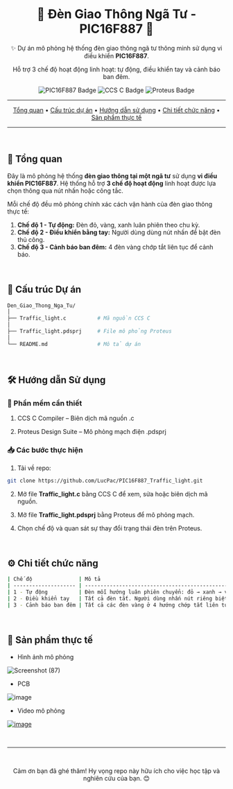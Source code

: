 <div align="center">
  <h1>🚦 Đèn Giao Thông Ngã Tư - PIC16F887 🚦</h1>
  <p>✨ Dự án mô phỏng hệ thống đèn giao thông ngã tư thông minh sử dụng vi điều khiển <strong>PIC16F887</strong>.</p>
  <p>Hỗ trợ 3 chế độ hoạt động linh hoạt: tự động, điều khiển tay và cảnh báo ban đêm.</p>

  <p>
    <img src="https://img.shields.io/badge/PIC16F887-Vi%20x%E1%BB%AD%20l%C3%BD-brightgreen?style=for-the-badge&logo=microchip&logoColor=white" alt="PIC16F887 Badge">
    <img src="https://img.shields.io/badge/Ng%C3%B4n%20ng%E1%BB%AF-CCS%20C-blue?style=for-the-badge&logo=c&logoColor=white" alt="CCS C Badge">
    <img src="https://img.shields.io/badge/M%C3%B4%20ph%E1%BB%8Fng-Proteus-orange?style=for-the-badge&logo=proteus&logoColor=white" alt="Proteus Badge">
  </p>

---

  <p>
    <a href="#🚀-tổng-quan">Tổng quan</a> •
    <a href="#📁-cấu-trúc-dự-án">Cấu trúc dự án</a> •
    <a href="#🛠️-hướng-dẫn-sử-dụng">Hướng dẫn sử dụng</a> •
    <a href="#⚙️-chi-tiết-chức-năng">Chi tiết chức năng</a> •
    <a href="#🚩-sản-phẩm-thực-tế ">Sản phẩm thực tế</a>
  </p>

---
</div>

<br>

## 🚀 Tổng quan

Đây là mô phỏng hệ thống **đèn giao thông tại một ngã tư** sử dụng **vi điều khiển PIC16F887**. Hệ thống hỗ trợ **3 chế độ hoạt động** linh hoạt được lựa chọn thông qua nút nhấn hoặc công tắc.

Mỗi chế độ đều mô phỏng chính xác cách vận hành của đèn giao thông thực tế:

1. **Chế độ 1 - Tự động:** Đèn đỏ, vàng, xanh luân phiên theo chu kỳ.
2. **Chế độ 2 - Điều khiển bằng tay:** Người dùng dùng nút nhấn để bật đèn thủ công.
3. **Chế độ 3 - Cảnh báo ban đêm:** 4 đèn vàng chớp tắt liên tục để cảnh báo.

<br>

## 📁 Cấu trúc Dự án

```bash
Den_Giao_Thong_Nga_Tu/
│
├── Traffic_light.c          # Mã nguồn CCS C
│          
├── Traffic_light.pdsprj     # File mô phỏng Proteus
│  
└── README.md                # Mô tả dự án
```
<br>

## 🛠️ Hướng dẫn Sử dụng

### 🔧 Phần mềm cần thiết

1. CCS C Compiler – Biên dịch mã nguồn .c

2. Proteus Design Suite – Mô phỏng mạch điện .pdsprj

### 📥 Các bước thực hiện

1. Tải về repo:

```bash
git clone https://github.com/LucPac/PIC16F887_Traffic_light.git
```

2. Mở file **Traffic_light.c** bằng CCS C để xem, sửa hoặc biên dịch mã nguồn.

3. Mở file **Traffic_light.pdsprj** bằng Proteus để mô phỏng mạch.

4. Chọn chế độ và quan sát sự thay đổi trạng thái đèn trên Proteus.

<br>

## ⚙️ Chi tiết chức năng

```bash
| Chế độ               | Mô tả                                                                      |
| -------------------- | -------------------------------------------------------------------------- |
| 1 - Tự động          | Đèn mỗi hướng luân phiên chuyển: đỏ → xanh → vàng. Có thời gian định sẵn.  |
| 2 - Điều khiển tay   | Tất cả đèn tắt. Người dùng nhấn nút riêng biệt để bật/tắt đèn.             |
| 3 - Cảnh báo ban đêm | Tất cả các đèn vàng ở 4 hướng chớp tắt liên tục.                           |
```

<br>

## 🚩 Sản phẩm thực tế  

* Hình ảnh mô phỏng

![Screenshot (87)](https://github.com/user-attachments/assets/ab239cb8-e1cf-4113-8b71-a299691e1804)

* PCB

![image](https://github.com/user-attachments/assets/c7a95654-681c-425e-acbe-62025cee1891)

* Video mô phỏng

[![image](https://github.com/user-attachments/assets/8d0833b3-2b20-427d-b9ea-355a20739084)](https://youtu.be/7rp6wgsRKR4)

<br>

---

<div align="center">
  <br>
  <p>Cảm ơn bạn đã ghé thăm! Hy vọng repo này hữu ích cho việc học tập và nghiên cứu của bạn. 😊</p>
  </div>
